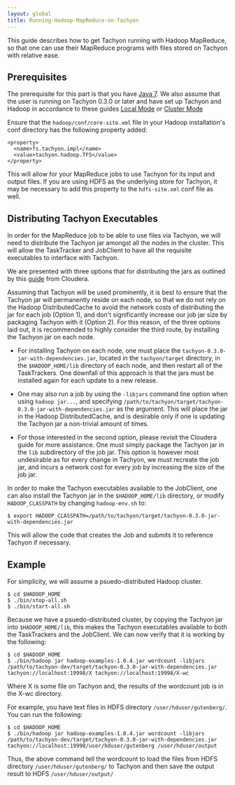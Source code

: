 ```yaml
---
layout: global
title: Running-Hadoop-MapReduce-on-Tachyon
---
```


This guide describes how to get Tachyon running with Hadoop MapReduce,
so that one can use their MapReduce programs with files stored on
Tachyon with relative ease.

[](#prerequisites)Prerequisites
-------------------------------

The prerequisite for this part is that you have [Java
7](https://github.com/amplab/tachyon/wiki/Java-setup/). We also assume
that the user is running on Tachyon 0.3.0 or later and have set up
Tachyon and Hadoop in accordance to these guides [Local
Mode](Running-Tachyon-Locally.html) or [Cluster
Mode](Running-Tachyon-on-a-Cluster.html)

Ensure that the `hadoop/conf/core-site.xml` file in your Hadoop
installation's conf directory has the following property added:

    <property>
      <name>fs.tachyon.impl</name>
      <value>tachyon.hadoop.TFS</value>
    </property>

This will allow for your MapReduce jobs to use Tachyon for its input and
output files. If you are using HDFS as the underlying store for Tachyon,
it may be necessary to add this property to the `hdfs-site.xml` conf
file as well.

[](#distributing-tachyon-executables)Distributing Tachyon Executables
---------------------------------------------------------------------

In order for the MapReduce job to be able to use files via Tachyon, we
will need to distribute the Tachyon jar amongst all the nodes in the
cluster. This will allow the TaskTracker and JobClient to have all the
requisite executables to interface with Tachyon.

We are presented with three options that for distributing the jars as
outlined by this
[guide](http://blog.cloudera.com/blog/2011/01/how-to-include-third-party-libraries-in-your-map-reduce-job/)
from Cloudera.

Assuming that Tachyon will be used prominently, it is best to ensure
that the Tachyon jar will permanently reside on each node, so that we do
not rely on the Hadoop DistributedCache to avoid the network costs of
distributing the jar for each job (Option 1), and don't significantly
increase our job jar size by packaging Tachyon with it (Option 2). For
this reason, of the three options laid out, it is recommended to highly
consider the third route, by installing the Tachyon jar on each node.

-   For installing Tachyon on each node, one must place the
    `tachyon-0.3.0-jar-with-dependencies.jar`, located in the
    `tachyon/target` directory, in the `$HADOOP_HOME/lib` directory of
    each node, and then restart all of the TaskTrackers. One downfall of
    this approach is that the jars must be installed again for each
    update to a new release.

-   One may also run a job by using the `-libjars` command line option
    when using `hadoop jar...`, and specifying
    `/path/to/tachyon/target/tachyon-0.3.0-jar-with-dependencies.jar` as
    the argument. This will place the jar in the Hadoop
    DistributedCache, and is desirable only if one is updating the
    Tachyon jar a non-trivial amount of times.

-   For those interested in the second option, please revisit the
    Cloudera guide for more assistance. One must simply package the
    Tachyon jar in the `lib` subdirectory of the job jar. This option is
    however most undesirable as for every change in Tachyon, we must
    recreate the job jar, and incurs a network cost for every job by
    increasing the size of the job jar.

In order to make the Tachyon executables available to the JobClient, one
can also install the Tachyon jar in the `$HADOOP_HOME/lib` directory, or
modify `HADOOP_CLASSPATH` by changing `hadoop-env.sh` to:

    $ export HADOOP_CLASSPATH=/path/to/tachyon/target/tachyon-0.3.0-jar-with-dependencies.jar

This will allow the code that creates the Job and submits it to
reference Tachyon if necessary.

[](#example)Example
-------------------

For simplicity, we will assume a psuedo-distributed Hadoop cluster.

    $ cd $HADOOP_HOME
    $ ./bin/stop-all.sh
    $ ./bin/start-all.sh

Because we have a psuedo-distributed cluster, by copying the Tachyon jar
into `$HADOOP_HOME/lib`, this makes the Tachyon executables available to
both the TaskTrackers and the JobClient. We can now verify that it is
working by the following:

    $ cd $HADOOP_HOME
    $ ./bin/hadoop jar hadoop-examples-1.0.4.jar wordcount -libjars /path/to/tachyon-dev/target/tachyon-0.3.0-jar-with-dependencies.jar tachyon://localhost:19998/X tachyon://localhost:19998/X-wc

Where X is some file on Tachyon and, the results of the wordcount job is
in the X-wc directory.

For example, you have text files in HDFS directory
`/user/hduser/gutenberg/`. You can run the following:

    $ cd $HADOOP_HOME
    $ ./bin/hadoop jar hadoop-examples-1.0.4.jar wordcount -libjars /path/to/tachyon-dev/target/tachyon-0.3.0-jar-with-dependencies.jar tachyon://localhost:19998/user/hduser/gutenberg /user/hduser/output

Thus, the above command tell the wordcount to load the files from HDFS
directory `/user/hduser/gutenberg/` to Tachyon and then save the output
result to HDFS `/user/hduser/output/`


